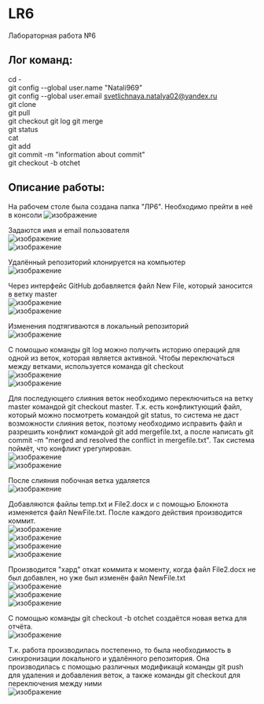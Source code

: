 # LR6
Лабораторная работа №6  
## **Лог команд:**  
cd -  
git config --global user.name "Natali969"  
git config --global user.email svetlichnaya.natalya02@yandex.ru  
git clone  
git pull  
git checkout
git log 
git merge  
git status  
cat  
git add  
git commit -m "information about commit"  
git checkout -b otchet
## **Описание работы:**  
На рабочем столе была создана папка "ЛР6". Необходимо прейти в неё в консоли
![изображение](https://user-images.githubusercontent.com/81923119/142027558-c9b80fa3-88c0-406a-834c-b0a186f110d6.png)  
  
Задаются имя и email пользователя  
![изображение](https://user-images.githubusercontent.com/81923119/142038229-9bf489e0-6c8a-41dd-802b-29ddd12b403f.png)  
![изображение](https://user-images.githubusercontent.com/81923119/142038332-e9a6ed05-aba5-4fa9-ac69-40d8b2c910ac.png)  
  
Удалённый репозиторий клонируется на компьютер  
![изображение](https://user-images.githubusercontent.com/81923119/142040616-f842a7f4-1ca7-4fbe-b498-bb0035446611.png)  
  
Через интерфейс GitHub добавляется файл New File, который заносится в ветку master  
![изображение](https://user-images.githubusercontent.com/81923119/142038599-029ebb40-626b-49ed-bb18-8a4215a57a46.png)  
![изображение](https://user-images.githubusercontent.com/81923119/142038610-f2dad9ce-a853-4f3f-a97f-b204cfccbbc9.png)  
  
Изменения подтягиваются в локальный репозиторий  
![изображение](https://user-images.githubusercontent.com/81923119/142041216-e52501ec-1ecf-4960-9494-70ef32363a66.png)  
  
С помощью команды git log можно получить историю операций для одной из веток, которая является активной. Чтобы переключаться между ветками, используется команда git checkout  
![изображение](https://user-images.githubusercontent.com/81923119/142042061-73b65e6d-f2c4-4fdd-b725-69cfc814cb11.png)  
![изображение](https://user-images.githubusercontent.com/81923119/142042265-0ee12a68-efc9-4853-bb5c-43f8afc92678.png)  
  
Для последующего слияния веток необходимо переключиться на ветку master командой git checkout master. Т.к. есть конфликтующий файл, который можно посмотреть командой git status, то система не даст возможности слияния веток, поэтому необходимо исправить файл и разрешить конфликт командой git add mergefile.txt, а после написать git commit -m "merged and resolved the conflict in mergefile.txt". Так система поймёт, что конфликт урегулирован.  
![изображение](https://user-images.githubusercontent.com/81923119/142046157-f06bb1c5-d4a4-4575-a51e-2f5c49a97978.png)  
![изображение](https://user-images.githubusercontent.com/81923119/142046303-88ff99ab-596d-4133-b3b2-7dfcf6d199fb.png)  
  
После слияния побочная ветка удаляется  
![изображение](https://user-images.githubusercontent.com/81923119/142155168-8950ee79-a184-4b94-b8fa-3d41f73dc837.png)  
  
Добавляются файлы temp.txt и File2.docx и c помощью Блокнота изменяется файл NewFile.txt. После каждого действия производится коммит.  
![изображение](https://user-images.githubusercontent.com/81923119/142155495-ba1f9ed7-b46e-4a02-9fcf-94aade21a90f.png)  
![изображение](https://user-images.githubusercontent.com/81923119/142155855-22638d13-1ccb-4277-9de4-811ee4d9cc03.png)  
![изображение](https://user-images.githubusercontent.com/81923119/142155690-17e896e6-b343-44c4-a077-c46719963626.png)  
![изображение](https://user-images.githubusercontent.com/81923119/142156412-246bf8a1-1fe2-49b4-8cf6-7593c7ddb6d8.png)  

Производится "хард" откат коммита к моменту, когда файл File2.docx не был добавлен, но уже был изменён файл NewFile.txt   
![изображение](https://user-images.githubusercontent.com/81923119/142156771-5c918f12-1798-419b-b064-baa52c9574bf.png)  
![изображение](https://user-images.githubusercontent.com/81923119/142156888-18d37cd1-beb1-45e5-a0b3-b0dced405571.png)  
![изображение](https://user-images.githubusercontent.com/81923119/142158898-5a0d5ad1-514f-4ec8-aac0-5892accaf2d6.png)  

С помощью команды git checkout -b otchet создаётся новая ветка для отчёта.  
![изображение](https://user-images.githubusercontent.com/81923119/142159454-8972a5c3-1602-4018-a0e2-8a8441c8fedc.png)  

Т.к. работа производилась постепенно, то была необходимость в синхронизации локального и удалённого репозитория. Она производилась с помощью различных модификацй команды git push для удаления и добавления веток, а также команды git checkout для переключения между ними  
![изображение](https://user-images.githubusercontent.com/81923119/142159598-5dbe82d9-c9e7-48b8-b31b-e6a98e1c8a20.png)  


